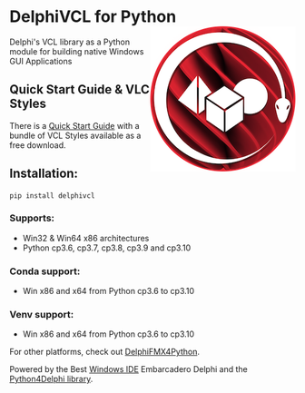 # DelphiVCL for Python <a href="https://github.com/Embarcadero/DelphiVCL4Python/"><img align="right" alt="DelphiVCL4Python" src="https://github.com/Embarcadero/DelphiVCL4Python/raw/main/images/DelphiVCL4Python(256px).png"></a>
Delphi's VCL library as a Python module for building native Windows GUI Applications

## Quick Start Guide & VLC Styles ##

There is a [Quick Start Guide](https://lp.embarcadero.com/QuickStartDelphiVCLPython) with a bundle of VCL Styles available as a free download.

## Installation: ##

    pip install delphivcl   

### Supports: ###

* Win32 & Win64 x86 architectures
* Python cp3.6, cp3.7, cp3.8, cp3.9 and cp3.10

### Conda support: ###

* Win x86 and x64 from Python cp3.6 to cp3.10

### Venv support: ###

* Win x86 and x64 from Python cp3.6 to cp3.10

For other platforms, check out [DelphiFMX4Python](https://github.com/Embarcadero/DelphiFMX4Python).

Powered by the Best [Windows IDE](https://www.embarcadero.com/products/delphi) Embarcadero Delphi and the [Python4Delphi library](https://github.com/pyscripter/python4delphi).
